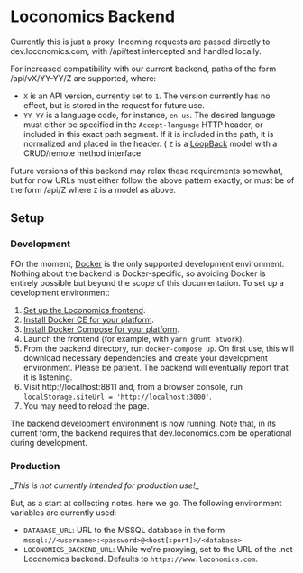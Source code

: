 # Loconomics Backend

Currently this is just a proxy. Incoming requests are passed directly to dev.loconomics.com, with /api/test intercepted and handled locally.

For increased compatibility with our current backend, paths of the form /api/vX/YY-YY/Z are supported, where:

* `X` is an API version, currently set to `1`. The version currently has no effect, but is stored in the request for future use.
* `YY-YY` is a language code, for instance, `en-us`. The desired language must either be specified in the `Accept-language` HTTP header, or included in this exact path segment. If it is included in the path, it is normalized and placed in the header.
( `Z` is a [LoopBack](https://loopback.io) model with a CRUD/remote method interface.

Future versions of this backend may relax these requirements somewhat, but for now URLs must either follow the above pattern exactly, or must be of the form /api/Z where `Z` is a model as above.

## Setup

### Development

FOr the moment, [Docker](https://www.docker.com) is the only supported development environment. Nothing about the backend is Docker-specific, so avoiding Docker is entirely possible but beyond the scope of this documentation. To set up a development environment:

1. [Set up the Loconomics frontend](https://github.com/loconomics/loconomics/blob/master/docs/App%20Quick%20Start%20Guide.md).
2. [Install Docker CE for your platform](https://docs.docker.com/install/).
3. [Install Docker Compose for your platform](https://docs.docker.com/compose/install/).
4. Launch the frontend (for example, with `yarn grunt atwork`).
5. From the backend directory, run `docker-compose up`. On first use, this will download necessary dependencies and create your development environment. Please be patient. The backend will eventually report that it is listening.
6. Visit http://localhost:8811 and, from a browser console, run `localStorage.siteUrl = 'http://localhost:3000'`.
7. You may need to reload the page.

The backend development environment is now running. Note that, in its current form, the backend requires that dev.loconomics.com be operational during development.

### Production

*_This is not currently intended for production use!*_

But, as a start at collecting notes, here we go. The following environment variables are currently used:

 * `DATABASE_URL`: URL to the MSSQL database in the form `mssql://<username>:<password>@<host[:port]>/<database>`
 * `LOCONOMICS_BACKEND_URL`: While we're proxying, set to the URL of the .net Loconomics backend. Defaults to `https://www.loconomics.com`.
